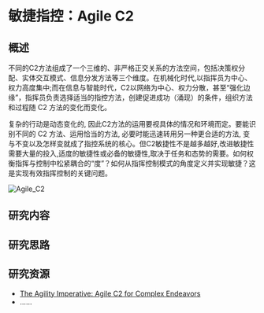 
# 敏捷指控：Agile C2

## 概述

不同的C2方法组成了一个三维的、非严格正交关系的方法空间，包括决策权分配、实体交互模式、信息分发方法等三个维度。在机械化时代,以指挥员为中心、权力高度集中;而在信息与智能时代，C2以网络为中心、权力分散，甚至“强化边缘”，指挥员负责选择适当的指控方法，创建促进成功（涌现）的条件，组织方法和过程随 C2 方法的变化而变化。

复杂的行动是动态变化的, 因此C2方法的运用要视具体的情况和环境而定。要能识别不同的 C2 方法、运用恰当的方法, 必要时能迅速转用另一种更合适的方法, 变与不变以及怎样变就成了指控系统的核心。但C2敏捷性不是越多越好,改进敏捷性需要大量的投入,适度的敏捷性或必备的敏捷性,取决于任务和态势的需要。如何权衡指挥与控制中松紧耦合的“度”？如何从指挥控制模式的角度定义并实现敏捷？这是实现有效指挥控制的关键问题。

![Agile_C2](https://player.slideplayer.com/82/13498227/slides/slide_28.jpg)


## 研究内容


## 研究思路


## 研究资源

- [The Agility Imperative: Agile C2 for Complex Endeavors](https://slideplayer.com/slide/13498227/)
- ......
